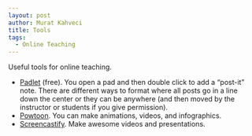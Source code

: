 ```yaml
---
layout: post
author: Murat Kahveci
title: Tools
tags: 
  - Online Teaching
---
```


Useful tools for online teaching.

<!--more-->

* [Padlet](https://padlet.com/) (free). You open a pad and then double click to add a “post-it” note.  There are different ways to format where all posts go in a line down the center or they can be anywhere (and then moved by the instructor or students if you give permission).
* [Powtoon](https://www.powtoon.com/home/). You can make animations, videos, and infographics.
* [Screencastify](https://www.powtoon.com/home/). Make awesome videos and presentations. 